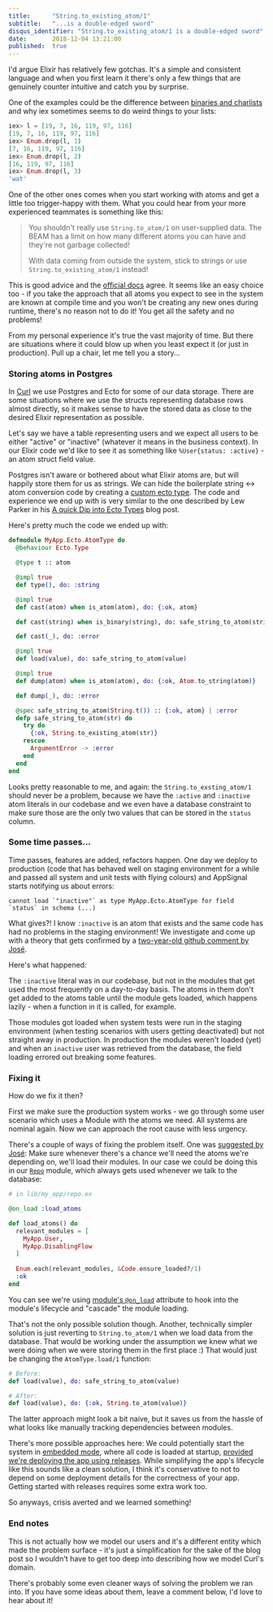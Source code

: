 ```yaml
---
title:      "String.to_existing_atom/1"
subtitle:   "...is a double-edged sword"
disqus_identifier: "String.to_existing_atom/1 is a double-edged sword"
date:       2018-12-04 13:21:00
published:  true
---
```


I'd argue Elixir has relatively few gotchas. It's a simple and consistent language
and when you first learn it there's only a few things that are genuinely counter intuitive
and catch you by surprise.

One of the examples could be the difference between
[binaries and charlists](https://elixir-lang.org/getting-started/binaries-strings-and-char-lists.html)
and why iex sometimes seems to do weird things to your lists:

```elixir
iex> l = [19, 7, 16, 119, 97, 116]
[19, 7, 16, 119, 97, 116]
iex> Enum.drop(l, 1)
[7, 16, 119, 97, 116]
iex> Enum.drop(l, 2)
[16, 119, 97, 116]
iex> Enum.drop(l, 3)
'wat'
```

One of the other ones comes when you start working with atoms and get a
little too trigger-happy with them. What you could hear from your more experienced
teammates is something like this:

> You shouldn't really use `String.to_atom/1` on user-supplied data. The BEAM has a limit
> on how many different atoms you can have and they're not garbage collected!
>
> With data coming from outside the system, stick to strings or use 
> `String.to_existing_atom/1` instead!

This is good advice and the [official docs](https://hexdocs.pm/elixir/String.html#to_atom/1)
agree. It seems like an easy choice too - if you take the approach that all atoms
you expect to see in the system are known at compile time and you won't be creating any new ones
during runtime, there's no reason not to do it! You get all the safety and no problems!

From my personal experience it's true the vast majority of time. But there are situations where
it could blow up when you least expect it (or just in production). Pull up a chair, let me 
tell you a story...

<!--more-->

### Storing atoms in Postgres

In [Curl](https://paywithcurl.com/) we use Postgres and Ecto for some of our data storage. 
There are some situations where we use the structs representing database rows almost directly,
so it makes sense to have the stored data as close to the desired Elixir representation as possible.

Let's say we have a table representing users and we expect all users to be either 
"active" or "inactive" (whatever it means in the business context). In our Elixir
code we'd like to see it as something like `%User{status: :active}` - an atom
struct field value.

Postgres isn't aware or bothered about what Elixir atoms are, but will happily
store them for us as strings. We can hide the boilerplate string <-> atom
conversion code by creating a 
[custom ecto type](https://hexdocs.pm/ecto/Ecto.Type.html). The code and
experience we end up with is very similar to the one described by Lew Parker in his
[A quick Dip into Ecto Types](https://www.glydergun.com/a-quick-dip-into-ecto-types/) blog post.

Here's pretty much the code we ended up with:

```elixir
defmodule MyApp.Ecto.AtomType do
  @behaviour Ecto.Type

  @type t :: atom

  @impl true
  def type(), do: :string

  @impl true
  def cast(atom) when is_atom(atom), do: {:ok, atom}

  def cast(string) when is_binary(string), do: safe_string_to_atom(string)

  def cast(_), do: :error

  @impl true
  def load(value), do: safe_string_to_atom(value)

  @impl true
  def dump(atom) when is_atom(atom), do: {:ok, Atom.to_string(atom)}

  def dump(_), do: :error

  @spec safe_string_to_atom(String.t()) :: {:ok, atom} | :error
  defp safe_string_to_atom(str) do
    try do
      {:ok, String.to_existing_atom(str)}
    rescue
      ArgumentError -> :error
    end
  end
end
```

Looks pretty reasonable to me, and again: the `String.to_exsting_atom/1` should
never be a problem, because we have the `:active` and `:inactive` atom literals
in our codebase and we even have a database constraint to make sure those
are the only two values that can be stored in the `status` column. 

### Some time passes...

Time passes, features are added, refactors happen. One day we deploy to production
(code that has behaved well on staging environment for a while and passed all
system and unit tests with flying colours) and AppSignal starts notifying
us about errors:

```
cannot load `"inactive"` as type MyApp.Ecto.AtomType for field `status` in schema (...)
```

What gives?! I know `:inactive` is an atom that exists and the same code has
had no problems in the staging environment! We investigate and come up
with a theory that gets confirmed by a 
[two-year-old github comment by José](https://github.com/elixir-lang/elixir/issues/4832#issuecomment-227099444).

Here's what happened:

The `:inactive` literal was in our codebase, but not in the modules
that get used the most frequently on a day-to-day basis. The atoms in them
don't get added to the atoms table until the module gets loaded, which happens
lazily - when a function in it is called, for example.

Those modules got loaded
when system tests were run in the staging environment (when testing scenarios with
users getting deactivated) but not straight away in production. In production
the modules weren't loaded (yet) and when an `inactive` user was retrieved
from the database, the field loading errored out breaking some features.

### Fixing it

How do we fix it then? 

First we make sure the production system works - we go through some user
scenario which uses a Module with the atoms we need. All systems are nominal again.
Now we can approach the root cause with less urgency.

There's a couple of ways of fixing the problem itself. One was
[suggested by José](https://github.com/elixir-lang/elixir/issues/4832#issuecomment-227099444):
Make sure whenever there's a chance we'll need the atoms we're
depending on, we'll load their modules. In our case we could be doing this 
in our [`Repo`](https://hexdocs.pm/ecto/Ecto.Repo.html) module, which always 
gets used whenever we talk to the database:

```elixir
# in lib/my_app/repo.ex

@on_load :load_atoms

def load_atoms() do
  relevant_modules = [
    MyApp.User,
    MyApp.DisablingFlow 
  ]
  
  Enum.each(relevant_modules, &Code.ensure_loaded?/1)
  :ok
end
```

You can see we're using 
[module's `@on_load`](https://hexdocs.pm/elixir/Module.html#module-on_load)
attribute to hook into the module's lifecycle and "cascade" the module loading.

That's not the only possible solution though. Another, technically simpler
solution is just reverting to `String.to_atom/1` when we load
data from the database. That would be working under the assumption
we knew what we were doing when we were storing them in the first place :)
That would just be changing the `AtomType.load/1` function:

```elixir
# Before:
def load(value), do: safe_string_to_atom(value)

# After:
def load(value), do: {:ok, String.to_atom(value)}
```

The latter approach might look a bit naive, but it saves us from
the hassle of what looks like manually tracking dependencies between
modules.

There's more possible approaches here: We could potentially start the
system in 
[embedded mode](http://erlang.org/doc/system_principles/system_principles.html#code_loading),
where all code is loaded at startup,
[provided we're deploying the app using releases](https://github.com/elixir-lang/elixir/issues/7208#issuecomment-358603587).
While simplifying the app's lifecycle like this sounds like a
clean solution, I think it's conservative to not to depend on some deployment
details for the correctness of your app. 
Getting started with releases requires some extra work too.

So anyways, crisis averted and we learned something!

### End notes

This is not actually how we model our users and it's a different entity
which made the problem surface - it's just a simplification for the sake of the 
blog post so I wouldn't have to get too deep into describing how we model Curl's
domain.

There's probably some even cleaner ways of solving the problem we ran into.
If you have some ideas about them, leave a comment below, I'd love to hear
about it!
